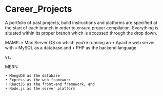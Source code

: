 # Career_Projects
A portfolio of past projects, build instructions and platforms are specified at the start of each branch in order to ensure proper compilation.  Everything is situated within its proper branch which is accessed through the drop down.   


MAMP:
    • Mac Server OS on which you’re running an
    • Apache web server with
    • MySQL as a database and
    • PHP as the backend language

vs.

MERN:

    • MongoDB as the database
    • Express as the web framework
    • ReactJS as the front-end framework, and
    • Node.js as the server platform
